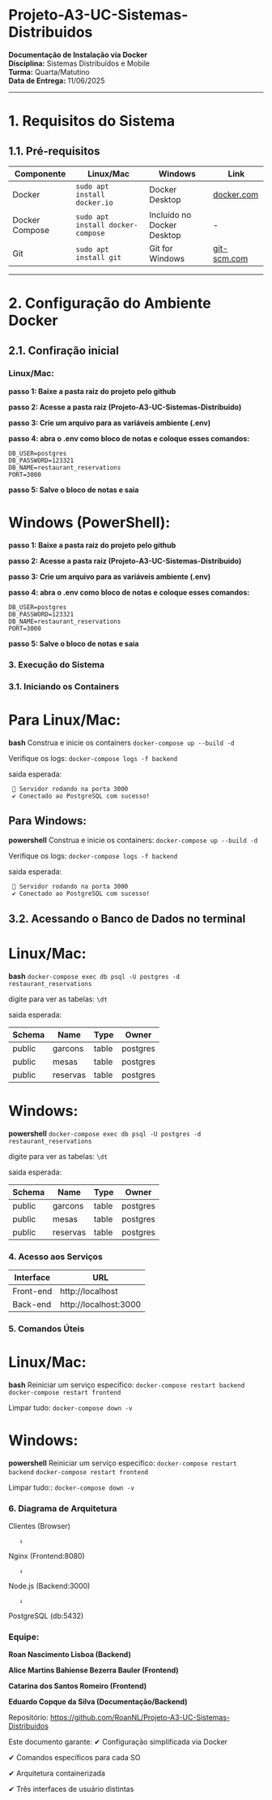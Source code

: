 # Projeto-A3-UC-Sistemas-Distribuidos  
**Documentação de Instalação via Docker**  
**Disciplina:** Sistemas Distribuídos e Mobile  
**Turma:** Quarta/Matutino  
**Data de Entrega:** 11/06/2025  

---

# 1. Requisitos do Sistema

## 1.1. Pré-requisitos
| **Componente**       | **Linux/Mac** | **Windows** | **Link** |
|----------------------|--------------|------------|----------|
| Docker              | `sudo apt install docker.io` | Docker Desktop | [docker.com](https://docker.com) |
| Docker Compose      | `sudo apt install docker-compose` | Incluído no Docker Desktop | - |
| Git                 | `sudo apt install git` | Git for Windows | [git-scm.com](https://git-scm.com) |

---

# 2. Configuração do Ambiente Docker
## 2.1. Confiração inicial

### Linux/Mac:

**passo 1: Baixe a pasta raiz do projeto pelo github**

**passo 2: Acesse a pasta raiz (Projeto-A3-UC-Sistemas-Distribuido)**

**passo 3: Crie um arquivo para as variáveis ambiente (.env)**

**passo 4: abra o .env como bloco de notas e coloque esses comandos:**

```
DB_USER=postgres
DB_PASSWORD=123321
DB_NAME=restaurant_reservations
PORT=3000
```

**passo 5: Salve o bloco de notas e saia**


# Windows (PowerShell):

**passo 1: Baixe a pasta raiz do projeto pelo github**

**passo 2: Acesse a pasta raiz (Projeto-A3-UC-Sistemas-Distribuido)**

**passo 3: Crie um arquivo para as variáveis ambiente (.env)**

**passo 4: abra o .env como bloco de notas e coloque esses comandos:**

```
DB_USER=postgres
DB_PASSWORD=123321
DB_NAME=restaurant_reservations
PORT=3000
```

**passo 5: Salve o bloco de notas e saia**

### 3. Execução do Sistema
### 3.1. Iniciando os Containers

# Para Linux/Mac:

**bash**
Construa e inicie os containers
`docker-compose up --build -d`

Verifique os logs:
`docker-compose logs -f backend`

saida esperada:

```
 🚀 Servidor rodando na porta 3000
 ✔ Conectado ao PostgreSQL com sucesso!
```

## Para Windows:

**powershell**
Construa e inicie os containers: 
`docker-compose up --build -d`

Verifique os logs:
`docker-compose logs -f backend`


saida esperada:

```
 🚀 Servidor rodando na porta 3000
 ✔ Conectado ao PostgreSQL com sucesso!
```

## 3.2. Acessando o Banco de Dados no terminal

# Linux/Mac:
**bash**
`docker-compose exec db psql -U postgres -d restaurant_reservations`

digite para ver as tabelas:
`\dt`

saida esperada:

|Schema|Name|Type|Owner|
|------|----|----|-----|
|public|garcons|table|postgres|
|public|mesas|table|postgres|
|public|reservas|table|postgres|

# Windows:
**powershell**
`docker-compose exec db psql -U postgres -d restaurant_reservations`

digite para ver as tabelas:
`\dt`

saida esperada:

|Schema|Name|Type|Owner|
|------|----|----|-----|
|public|garcons|table|postgres|
|public|mesas|table|postgres|
|public|reservas|table|postgres|

### 4. Acesso aos Serviços

|**Interface**	|**URL**	|
|-----------|-----|
|Front-end	|http://localhost	|
|Back-end	|http://localhost:3000	|

### 5. Comandos Úteis

# Linux/Mac:

**bash**
Reiniciar um serviço específico:
`docker-compose restart backend`
`docker-compose restart frontend`

Limpar tudo:
`docker-compose down -v`

# Windows:

**powershell**
Reiniciar um serviço específico:
`docker-compose restart backend`
`docker-compose restart frontend`

Limpar tudo::
`docker-compose down -v`


### 6. Diagrama de Arquitetura
Clientes (Browser)

       ↓

Nginx (Frontend:8080)

       ↓

Node.js (Backend:3000)

       ↓

PostgreSQL (db:5432)


### Equipe:
**Roan Nascimento Lisboa (Backend)**

**Alice Martins Bahiense Bezerra Bauler (Frontend)**

**Catarina dos Santos Romeiro (Frontend)**

**Eduardo Copque da Silva (Documentação/Backend)**

Repositório: https://github.com/RoanNL/Projeto-A3-UC-Sistemas-Distribuidos

Este documento garante:
✔ Configuração simplificada via Docker

✔ Comandos específicos para cada SO

✔ Arquitetura containerizada

✔ Três interfaces de usuário distintas